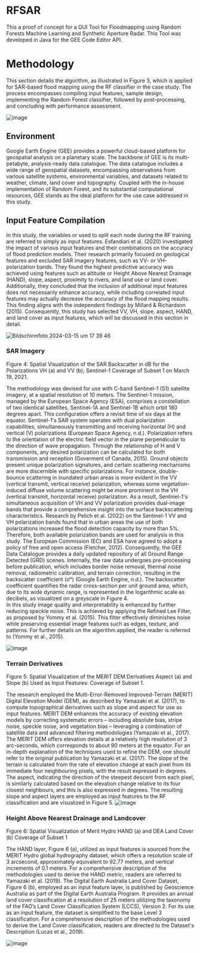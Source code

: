 # RFSAR
This a proof of concept for a GUI Tool for Floodmapping using Random Forests Machine Learning and Synthetic Aperture Radar.
This Tool was developed in Java for the GEE Code Editor API. 
# Methodology 
This section details the algorithm, as illustrated in Figure 3, which is applied for SAR-based flood mapping using the RF classifier in the case study. The process encompasses compiling input features, sample design, implementing the Random Forest classifier, followed by post-processing, and concluding with performance assessment.

![image](https://github.com/paulhosch/RFSAR/assets/39274609/ffd6b5d2-b8f8-4c0b-9557-dc56dd78fa31)

## Environment 
Google Earth Engine (GEE) provides a powerful cloud-based platform for geospatial analysis on a planetary scale. The backbone of GEE is its multi-petabyte, analysis-ready data catalogue. The data catalogue includes a wide range of geospatial datasets, encompassing observations from various satellite systems, environmental variables, and datasets related to weather, climate, land cover and topography. Coupled with the in-house implementation of Random Forest, and its substantial computational resources, GEE stands as the ideal platform for the use case addressed in this study.



##	Input Feature Compilation
In this study, the variables or used to split each node during the RF training are referred to simply as input features. Esfandiari et al. (2020) investigated the impact of various input features and their combinations on the accuracy of flood prediction models. Their research primarily focused on geological features and excluded SAR imagery features, such as VV- or VH-polarization bands. They found the highest predictive accuracy was achieved using features such as altitude or Height Above Nearest Drainage (HAND), slope, aspect, proximity to rivers, and land use or land cover. Additionally, they concluded that the inclusion of additional input features does not necessarily enhance accuracy, while including correlated input features may actually decrease the accuracy of the flood mapping results. This finding aligns with the independent findings by Millard & Richardson (2015). Consequently, this study has selected VV, VH, slope, aspect, HAND, and land cover as input features, which will be discussed in this section in detail.

![Bildschirmfoto 2024-03-15 um 17 39 46](https://github.com/paulhosch/RFSAR/assets/39274609/3f1da08e-6e70-4187-be24-8691505f7d7a)

###	SAR Imagery 

  
Figure 4: Spatial Visualization of the SAR Backscatter in dB 
for the Polarizations VH (a) and VV (b); Sentinel-1 Coverage of Subset 1 on March 19, 2021.

The methodology was devised for use with C-band Sentinel-1 (S1) satellite imagery, at a spatial resolution of 10 meters. The Sentinel-1 mission, managed by the European Space Agency (ESA), comprises a constellation of two identical satellites, Sentinel-1A and Sentinel-1B which orbit 180 degrees apart. This configuration offers a revisit time of six days at the equator. Sentinel-1's SAR system operates with dual polarization capabilities, simultaneously transmitting and receiving horizontal (H) and vertical (V) polarizations (European Space Agency, n.d.). Polarization refers to the orientation of the electric field vector in the plane perpendicular to the direction of wave propagation. Through the relationship of H and V components, any desired polarization can be calculated for both transmission and reception (Goverment of Canada, 2015). Ground objects present unique polarization signatures, and certain scattering mechanisms are more discernible with specific polarizations. For instance, double-bounce scattering in inundated urban areas is more evident in the VV (vertical transmit, vertical receive) polarization, whereas some vegetation-induced diffuse volume scattering might be more prominent in the VH (vertical transmit, horizontal receive) polarization. As a result, Sentinel-1's simultaneous acquisition of VH and VV polarization provides dual-image bands that provide a comprehensive insight into the surface backscattering characteristics. Research by Pelich et al. (2022) on the Sentinel-1 VV and VH polarization bands found that in urban areas the use of both polarizations increased the flood detection capacity by more than 5%.  Therefore, both available polarization bands are used for analysis in this study.
The European Commission (EC) and ESA have agreed to adopt a policy of free and open access (Fletcher, 2012). Consequently, the GEE Data Catalogue provides a daily updated repository of all Ground Range Detected (GRD) scenes. Internally, the raw data undergoes pre-processing before publication, which includes border noise removal, thermal noise removal, radiometric calibration, and terrain correction, resulting in the backscatter coefficient (σ°) (Google Earth Engine, n.d.). The backscatter coefficient quantifies the radar cross-section per unit ground area, which, due to its wide dynamic range, is represented in the logarithmic scale as decibels, as visualized on a greyscale in Figure 4.   
In this study image quality and interpretability is enhanced by further reducing speckle noise. This is achieved by applying the Refined Lee Filter, as proposed by Yommy et al. (2015). This filter effectively diminishes noise while preserving essential image features such as edges, texture, and patterns. For further details on the algorithm applied, the reader is referred to (Yommy et al., 2015). 

![image](https://github.com/paulhosch/RFSAR/assets/39274609/e24e51c2-47e2-407d-b05b-05096cc94d2e)

### Terrain Derivatives
 
Figure 5: Spatial Visualization of the MERIT DEM Derivatives
Aspect (a) and Slope (b) Used as Input Features: Coverage of Subset 1.

The research employed the Multi-Error-Removed Improved-Terrain (MERIT) Digital Elevation Model (DEM), as described by Yamazaki et al. (2017), to compute topographical derivatives such as slope and aspect for use as input features. MERIT DEM enhances the accuracy of existing elevation models by correcting systematic errors – including absolute bias, stripe noise, speckle noise, and vegetation bias – leveraging a combination of satellite data and advanced filtering methodologies (Yamazaki et al., 2017).
The MERIT DEM offers elevation details at a relatively high resolution of 3 arc-seconds, which corresponds to about 90 meters at the equator. For an in-depth explanation of the techniques used to refine the DEM, one should refer to the original publication by Yamazaki et al. (2017).
The slope of the terrain is calculated from the rate of elevation change at each pixel from its immediate four neighbouring pixels, with the result expressed in degrees. The aspect, indicating the direction of the steepest descent from each pixel, is similarly calculated based on the elevation change relative to its four closest neighbours, and this is also expressed in degrees. The resulting slope and aspect layers are employed as input features to the RF classification and are visualized in Figure 5.
![image](https://github.com/paulhosch/RFSAR/assets/39274609/79742ed3-1db5-4679-94ba-319c60db20af)

###	Height Above Nearest Drainage and Landcover

 
Figure 6: Spatial Visualization of Merit Hydro HAND (a) and DEA Land Cover (b)
Coverage of Subset 1

The HAND layer, Figure 6 (a), utilized as input features is sourced from the MERIT Hydro global hydrography dataset, which offers a resolution scale of 3 arcsecond, approximately equivalent to 92.77 meters, and vertical increments of 0.1 meters. For a comprehensive description of the methodologies used to derive the HAND metric, readers are referred to Yamazaki et al. (2019).
The Digital Earth Australia Land Cover Dataset, Figure 6 (b), employed as an input feature layer, is published by Geoscience Australia as part of the Digital Earth Australia Program. It provides an annual land cover classification at a resolution of 25 meters utilizing the taxonomy of the FAO’s Land Cover Classification System (LCCS), Version 2. For its use as an input feature, the dataset is simplified to the base Level 3 classification. For a comprehensive description of the methodologies used to derive the Land Cover classification, readers are directed to the Dataset's Description (Lucas et al., 2019).

![image](https://github.com/paulhosch/RFSAR/assets/39274609/681cb925-530b-46f5-809e-c2a2a5fd2d08)

